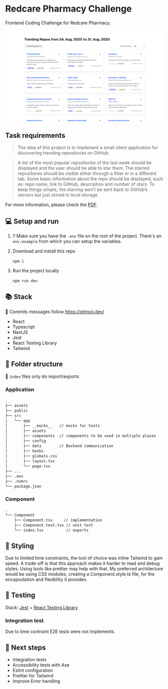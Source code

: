 # Redcare Pharmacy Challenge

Frontend Coding Challenge for Redcare Pharmacy.

![Application Screenshot](./public/Screenshot.png)

## Task requirements

> The idea of this project is to implement a small client application for discovering trending repositories on GitHub.

> A list of the most popular repositories of the last week should be displayed and the user should be able to star them. The starred repositories should be visible either through a filter or in a different tab. Some basic information about the repo should be displayed, such as: repo name, link to GitHub, description and number of stars. To keep things simple, the starring won’t be sent back to GitHub’s servers but just stored in local storage.


For more information, please check the [PDF](./public/challenge.pdf).


## 💻 Setup and run


1. ‼️ Make sure you have the `.env` file on the root of the project. There's an `env.example` from which you can setup the variables.


1. Download and install this repo

   `npm i`


1. Run the project locally

   `npm run dev`

## 📚 Stack

🚨 Commits messages follow https://gitmoji.dev/


- React
- Typescript
- NextJS
- Jest
- React Testing Library
- Tailwind



## 📂 Folder structure

🚨 `index` files only do import/exports

### Application

```
.
├── assets
├── public
├── src
│   └── app
│       ├── __mocks__   // mocks for tests
│       ├── assets  
│       ├── components  // components to be used in multiple places
│       ├── config  
│       ├── data        // Backend communication
│       ├── hooks
│       ├── globals.css
│       ├── layout.tsx
│       └── page.tsx
├── ...
├── .env
├── .nvmrc
└── package.json
```

### Component

```
.
└── Component
    ├── Component.tsx     // implementation
    ├── Component.test.tsx // unit test
    └── index.tsx          // exports
```


## 🎨 Styling

Due to limited time constraints, the tool of choice was inline Tailwind to gain speed. A trade-off is that this approach makes it harder to read and debug styles. Using tools like prettier may help with that.
My preferred architecture would be using CSS modules, creating a Component.style.ts file, for the encapsulation and flexibility it provides.

## 🧪 Testing

Stack: [Jest](https://jestjs.io/) + [React Testing Library](https://testing-library.com/)

### Integration test

Due to time contraint E2E tests were not implements.


## 👣 Next steps

- Integration tests
- Accessibility tests with Axe
- Eslint configuration
- Prettier for Tailwind
- Improve Error handling

